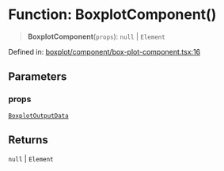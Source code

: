 # Function: BoxplotComponent()

> **BoxplotComponent**(`props`): `null` \| `Element`

Defined in: [boxplot/component/box-plot-component.tsx:16](https://github.com/GeoDaCenter/openassistant/blob/2c73424721a2d454352fbebfbd647d2c7c73df8b/packages/echarts/src/boxplot/component/box-plot-component.tsx#L16)

## Parameters

### props

[`BoxplotOutputData`](../type-aliases/BoxplotOutputData.md)

## Returns

`null` \| `Element`
